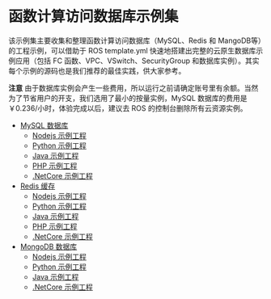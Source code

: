 # 函数计算访问数据库示例集

该示例集主要收集和整理函数计算访问数据库（MySQL、Redis 和 MangoDB等）的工程示例，可以借助于 ROS template.yml 快速地搭建出完整的云原生数据库示例应用（包括 FC 函数、VPC、VSwitch、SecurityGroup 和数据库实例）。其实每个示例的源码也是我们推荐的最佳实践，供大家参考。

**注意** 由于数据库实例会产生一些费用，所以运行之前请确定账号里有余额。当然为了节省用户的开支，我们选用了最小的按量实例，MySQL 数据库的费用是 ￥0.236/小时，体验完成以后，建议去 ROS 的控制台删除所有云资源实例。

* [MySQL 数据库](rds-mysql)
  * [Nodejs 示例工程](rds-mysql/nodejs)
  * [Python 示例工程](rds-mysql/python)
  * [Java 示例工程](rds-mysql/java)
  * [PHP 示例工程](rds-mysql/php)
  * [.NetCore 示例工程](rds-mysql/dotnetcore)
* [Redis 缓存](rds-redis)
  * [Nodejs 示例工程](rds-redis/nodejs)
  * [Python 示例工程](rds-redis/python)
  * [Java 示例工程](rds-redis/java)
  * [PHP 示例工程](rds-redis/php)
  * [.NetCore 示例工程](rds-redis/dotnetcore)
* [MongoDB 数据库](rds-mongodb)
  * [Nodejs 示例工程](rds-mongodb/nodejs)
  * [Python 示例工程](rds-mongodb/python)
  * [Java 示例工程](rds-mongodb/java)
  * [.NetCore 示例工程](rds-mongodb/dotnetcore)
